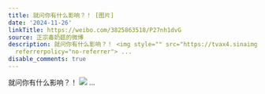 ```yaml
---
title: 就问你有什么影响？！ [图片]
date: '2024-11-26'
linkTitle: https://weibo.com/3825863518/P27nh1dvG
source: 正宗毒奶菇的微博
description: 就问你有什么影响？！ <img style="" src="https://tvax4.sinaimg.cn/large/e40a0b5egy1hvzw0f1td9j21hc0u01kz.jpg"
  referrerpolicy="no-referrer"> ...
disable_comments: true
---
```

就问你有什么影响？！ <img style="" src="https://tvax4.sinaimg.cn/large/e40a0b5egy1hvzw0f1td9j21hc0u01kz.jpg" referrerpolicy="no-referrer"> ...